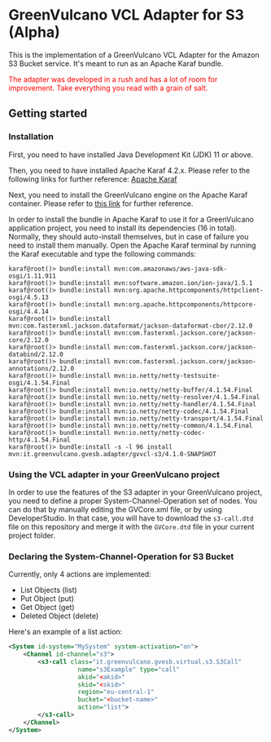 # GreenVulcano VCL Adapter for S3 (Alpha)

This is the implementation of a GreenVulcano VCL Adapter for the Amazon S3 Bucket service. It's meant to run as an Apache Karaf bundle.

<span style="color:red">
The adapter was developed in a rush and has a lot of room for improvement. Take everything you read with a grain of salt.
</span>

## Getting started

### Installation

First, you need to have installed Java Development Kit (JDK) 11 or above.

Then, you need to have installed Apache Karaf 4.2.x. Please refer to the following links for further reference: [Apache Karaf](http://karaf.apache.org/manual/latest/)

Next, you need to install the GreenVulcano engine on the Apache Karaf container. Please refer to [this link](https://greenvulcano.github.io/gv-documentation/pages/installation/Installation/#installation) for further reference.

In order to install the bundle in Apache Karaf to use it for a GreenVulcano application project, you need to install its dependencies (16 in total). Normally, they should auto-install themselves, but in case of failure you need to install them manually. Open the Apache Karaf terminal by running the Karaf executable and type the following commands:

```shell
karaf@root()> bundle:install mvn:com.amazonaws/aws-java-sdk-osgi/1.11.911
karaf@root()> bundle:install mvn:software.amazon.ion/ion-java/1.5.1
karaf@root()> bundle:install mvn:org.apache.httpcomponents/httpclient-osgi/4.5.13
karaf@root()> bundle:install mvn:org.apache.httpcomponents/httpcore-osgi/4.4.14
karaf@root()> bundle:install mvn:com.fasterxml.jackson.dataformat/jackson-dataformat-cbor/2.12.0
karaf@root()> bundle:install mvn:com.fasterxml.jackson.core/jackson-core/2.12.0
karaf@root()> bundle:install mvn:com.fasterxml.jackson.core/jackson-databind/2.12.0
karaf@root()> bundle:install mvn:com.fasterxml.jackson.core/jackson-annotations/2.12.0
karaf@root()> bundle:install mvn:io.netty/netty-testsuite-osgi/4.1.54.Final
karaf@root()> bundle:install mvn:io.netty/netty-buffer/4.1.54.Final
karaf@root()> bundle:install mvn:io.netty/netty-resolver/4.1.54.Final
karaf@root()> bundle:install mvn:io.netty/netty-handler/4.1.54.Final
karaf@root()> bundle:install mvn:io.netty/netty-codec/4.1.54.Final
karaf@root()> bundle:install mvn:io.netty/netty-transport/4.1.54.Final
karaf@root()> bundle:install mvn:io.netty/netty-common/4.1.54.Final
karaf@root()> bundle:install mvn:io.netty/netty-codec-http/4.1.54.Final
karaf@root()> bundle:install -s -l 96 install mvn:it.greenvulcano.gvesb.adapter/gvvcl-s3/4.1.0-SNAPSHOT
```

### Using the VCL adapter in your GreenVulcano project

In order to use the features of the S3 adapter in your GreenVulcano project, you need to define a proper System-Channel-Operation set of nodes. You can do that by manually editing the GVCore.xml file, or by using DeveloperStudio. In that case, you will have to download the ``s3-call.dtd`` file on this repository and merge it with the ``GVCore.dtd`` file in your current project folder.

### Declaring the System-Channel-Operation for S3 Bucket

Currently, only 4 actions are implemented:
 * List Objects (list)
 * Put Object (put)
 * Get Object (get)
 * Deleted Object (delete)

Here's an example of a list action:

```xml
<System id-system="MySystem" system-activation="on">
	<Channel id-channel="s3">
	    <s3-call class="it.greenvulcano.gvesb.virtual.s3.S3Call"
	               name="s3Example" type="call"
	               akid="<akid>"
	               skid="<skid>"
	               region="eu-central-1"
	               bucket="<bucket-name>"
	               action="list">
	    </s3-call>
	</Channel>
</System>
```
